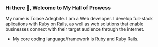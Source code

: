 ### Hi there 👋, Welcome to My Hall of Prowess 
My name is Tolase Adegbite. I am a Web developer. I develop full-stack aplications with Ruby on Rails, as well as web solutions that enable businesses connect with their target audience through the internet.

- My core coding language/framework is Ruby and Ruby Rails.
